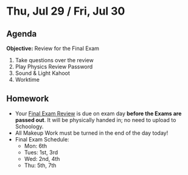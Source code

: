 Thu, Jul 29 / Fri, Jul 30
==================  
  
Agenda  
---------  
**Objective:** Review for the Final Exam
 
 1. Take questions over the review
 2. Play Physics Review Password
 3. Sound & Light Kahoot
 4. Worktime

  
Homework   
-------------  
- Your [Final Exam Review][rev] is due on exam day **before the Exams are passed out**.  It will be physically handed in; no need to upload to Schoology.
- All Makeup Work must be turned in the end of the day today!
- Final Exam Schedule:
	- Mon: 6th
	- Tues: 1st, 3rd
	- Wed: 2nd, 4th
	- Thu: 5th, 7th

[rev]: https://avon.schoology.com/course/2624603689/materials?f=450604587
<!--stackedit_data:
eyJoaXN0b3J5IjpbLTE4MDI2MTI1OTAsNDM1MjYyNTAyLDI2Nj
QwODgyMiwxNzk1MDk0ODg3LC0xODE4NjYyMjcxLC0xMDY1MzMz
NTIwLC03MjAyMDEwNDQsODg0NzMyNDAsMzUyMzAyMDk0LDQzNT
UyMTE0NiwxNDMzMDY3MDY5LC0xNDUxNDE2MjEwLC02MjczODg5
ODEsLTE1MDk5MjgxNTYsNjEwOTk0ODcsMTU0ODQ0Njg0NywxOT
Y5MjU4MTAsLTEzMTQ3NzY3MDEsMTE5Mjc1MDE5NCw4MzM0OTU1
NV19
-->